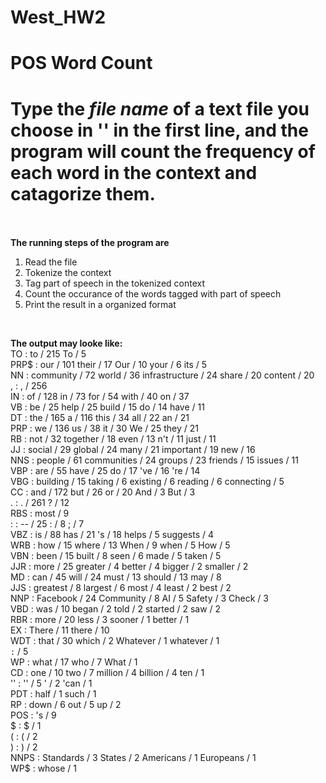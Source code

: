 # West_HW2
# **POS Word Count**<br>
# Type the *file name* of a text file you choose in '' in the first line, and the program will count the frequency of each word in the context and catagorize them.<br><br>
**The running steps of the program are**
1. Read the file
1. Tokenize the context
1. Tag part of speech in the tokenized context
1. Count the occurance of the words tagged with part of speech
1. Print the result in a organized format
<br>

**The output may looke like:**<br>
TO : to / 215 To / 5 <br>
PRP$ : our / 101 their / 17 Our / 10 your / 6 its / 5 <br>
NN : community / 72 world / 36 infrastructure / 24 share / 20 content / 20 <br>
, : , / 256 <br>
IN : of / 128 in / 73 for / 54 with / 40 on / 37 <br>
VB : be / 25 help / 25 build / 15 do / 14 have / 11 <br>
DT : the / 165 a / 116 this / 34 all / 22 an / 21 <br>
PRP : we / 136 us / 38 it / 30 We / 25 they / 21 <br>
RB : not / 32 together / 18 even / 13 n't / 11 just / 11 <br>
JJ : social / 29 global / 24 many / 21 important / 19 new / 16 <br>
NNS : people / 61 communities / 24 groups / 23 friends / 15 issues / 11 <br>
VBP : are / 55 have / 25 do / 17 've / 16 're / 14 <br>
VBG : building / 15 taking / 6 existing / 6 reading / 6 connecting / 5 <br>
CC : and / 172 but / 26 or / 20 And / 3 But / 3 <br>
. : . / 261 ? / 12 <br>
RBS : most / 9 <br>
: : -- / 25 : / 8 ; / 7 <br>
VBZ : is / 88 has / 21 's / 18 helps / 5 suggests / 4 <br>
WRB : how / 15 where / 13 When / 9 when / 5 How / 5 <br>
VBN : been / 15 built / 8 seen / 6 made / 5 taken / 5 <br>
JJR : more / 25 greater / 4 better / 4 bigger / 2 smaller / 2 <br>
MD : can / 45 will / 24 must / 13 should / 13 may / 8 <br>
JJS : greatest / 8 largest / 6 most / 4 least / 2 best / 2 <br>
NNP : Facebook / 24 Community / 8 AI / 5 Safety / 3 Check / 3 <br>
VBD : was / 10 began / 2 told / 2 started / 2 saw / 2 <br>
RBR : more / 20 less / 3 sooner / 1 better / 1 <br>
EX : There / 11 there / 10 <br>
WDT : that / 30 which / 2 Whatever / 1 whatever / 1 <br>
`` : `` / 5 <br>
WP : what / 17 who / 7 What / 1 <br>
CD : one / 10 two / 7 million / 4 billion / 4 ten / 1 <br>
'' : '' / 5 ' / 2 'can / 1 <br>
PDT : half / 1 such / 1 <br>
RP : down / 6 out / 5 up / 2 <br>
POS : 's / 9 <br>
$ : $ / 1 <br>
( : ( / 2 <br>
) : ) / 2 <br>
NNPS : Standards / 3 States / 2 Americans / 1 Europeans / 1 <br>
WP$ : whose / 1 
